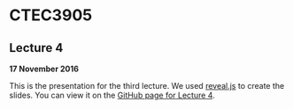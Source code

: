 # CTEC3905

## Lecture 4

**17 November 2016**

This is the presentation for the third lecture. We used [reveal.js](https://github.com/hakimel/reveal.js) to create the slides. You can view it on the [GitHub page for Lecture 4](https://ctec3905.github.io/lecture_04/).